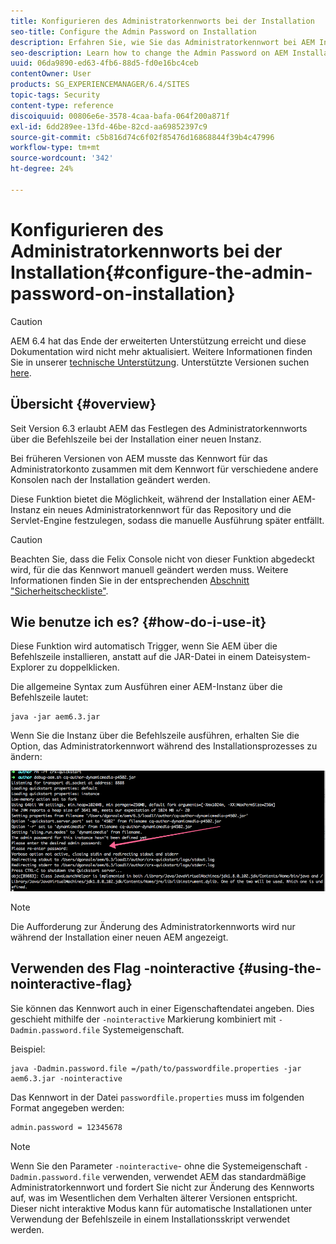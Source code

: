 ```yaml
---
title: Konfigurieren des Administratorkennworts bei der Installation
seo-title: Configure the Admin Password on Installation
description: Erfahren Sie, wie Sie das Administratorkennwort bei AEM Installation ändern.
seo-description: Learn how to change the Admin Password on AEM Installation.
uuid: 06da9890-ed63-4fb6-88d5-fd0e16bc4ceb
contentOwner: User
products: SG_EXPERIENCEMANAGER/6.4/SITES
topic-tags: Security
content-type: reference
discoiquuid: 00806e6e-3578-4caa-bafa-064f200a871f
exl-id: 6dd289ee-13fd-46be-82cd-aa69852397c9
source-git-commit: c5b816d74c6f02f85476d16868844f39b4c47996
workflow-type: tm+mt
source-wordcount: '342'
ht-degree: 24%

---
```


# Konfigurieren des Administratorkennworts bei der Installation{#configure-the-admin-password-on-installation}

>[!CAUTION]
>
>AEM 6.4 hat das Ende der erweiterten Unterstützung erreicht und diese Dokumentation wird nicht mehr aktualisiert. Weitere Informationen finden Sie in unserer [technische Unterstützung](https://helpx.adobe.com/de/support/programs/eol-matrix.html). Unterstützte Versionen suchen [here](https://experienceleague.adobe.com/docs/?lang=de).

## Übersicht {#overview}

Seit Version 6.3 erlaubt AEM das Festlegen des Administratorkennworts über die Befehlszeile bei der Installation einer neuen Instanz.

Bei früheren Versionen von AEM musste das Kennwort für das Administratorkonto zusammen mit dem Kennwort für verschiedene andere Konsolen nach der Installation geändert werden.

Diese Funktion bietet die Möglichkeit, während der Installation einer AEM-Instanz ein neues Administratorkennwort für das Repository und die Servlet-Engine festzulegen, sodass die manuelle Ausführung später entfällt.

>[!CAUTION]
>
>Beachten Sie, dass die Felix Console nicht von dieser Funktion abgedeckt wird, für die das Kennwort manuell geändert werden muss. Weitere Informationen finden Sie in der entsprechenden [Abschnitt &quot;Sicherheitscheckliste&quot;](/help/sites-administering/security-checklist.md#change-default-passwords-for-the-aem-and-osgi-console-admin-accounts).

## Wie benutze ich es? {#how-do-i-use-it}

Diese Funktion wird automatisch Trigger, wenn Sie AEM über die Befehlszeile installieren, anstatt auf die JAR-Datei in einem Dateisystem-Explorer zu doppelklicken.

Die allgemeine Syntax zum Ausführen einer AEM-Instanz über die Befehlszeile lautet:

```shell
java -jar aem6.3.jar
```

Wenn Sie die Instanz über die Befehlszeile ausführen, erhalten Sie die Option, das Administratorkennwort während des Installationsprozesses zu ändern:

![chlimage_1-116](assets/chlimage_1-116.png)

>[!NOTE]
>
>Die Aufforderung zur Änderung des Administratorkennworts wird nur während der Installation einer neuen AEM angezeigt.

## Verwenden des Flag -nointeractive {#using-the-nointeractive-flag}

Sie können das Kennwort auch in einer Eigenschaftendatei angeben. Dies geschieht mithilfe der `-nointeractive` Markierung kombiniert mit `-Dadmin.password.file` Systemeigenschaft.

Beispiel:

```shell
java -Dadmin.password.file =/path/to/passwordfile.properties -jar aem6.3.jar -nointeractive
```

Das Kennwort in der Datei `passwordfile.properties` muss im folgenden Format angegeben werden:

```xml
admin.password = 12345678
```

>[!NOTE]
>
>Wenn Sie den Parameter `-nointeractive`- ohne die Systemeigenschaft `-Dadmin.password.file` verwenden, verwendet AEM das standardmäßige Administratorkennwort und fordert Sie nicht zur Änderung des Kennworts auf, was im Wesentlichen dem Verhalten älterer Versionen entspricht. Dieser nicht interaktive Modus kann für automatische Installationen unter Verwendung der Befehlszeile in einem Installationsskript verwendet werden.
